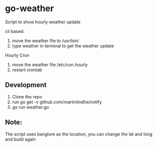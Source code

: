 # go-weather
Script to show hourly weather update

cli based:
  1. move the weather file to /usr/bin/
  2. type weather in terminal to get the weather update

Hourly Cron
  1. move the weather file /etc/con.hourly
  2. restart crontab


## Development
1. Clone the repo 
2. run go get -v github.com/martinlindhe/notify
3. go run weather.go

## Note:
  The script uses banglore as the location, you can change the 
lat and long and build again
